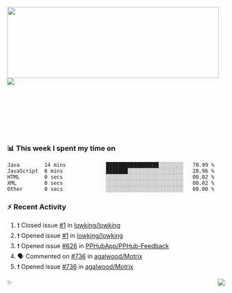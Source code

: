 <p>
  <img align="left" width="490" height="165" src="https://github-readme-stats.vercel.app/api?username=lowking&show_icons=true&hide_border=true&line_height=20&title_color=000000&icon_color=555&show_owner=true&text_color=777"/>
  <p></br></br>
    <a href="https://t.me/Violettoy_bot"><img src="https://img.shields.io/badge/Telegram-%2352A4DB.svg?&style=social&logo=telegram&logoColor=white" /></a>
  </p>
  </br>
  </br>
  </br>
  </br>
</p>
</br>

### 📊 **This week I spent my time on**
<!--START_SECTION:waka-->
```text
Java        14 mins             █████████████████░░░░░░░░   70.99 % 
JavaScript  6 mins              ███████░░░░░░░░░░░░░░░░░░   28.96 % 
HTML        0 secs              ░░░░░░░░░░░░░░░░░░░░░░░░░   00.02 % 
XML         0 secs              ░░░░░░░░░░░░░░░░░░░░░░░░░   00.02 % 
Other       0 secs              ░░░░░░░░░░░░░░░░░░░░░░░░░   00.00 %
```
<!--END_SECTION:waka-->

### :zap: Recent Activity

<!--START_SECTION:activity-->
1. ❗️ Closed issue [#1](https://github.com//lowking/lowking/issues/1) in [lowking/lowking](https://github.com//lowking/lowking)
2. ❗️ Opened issue [#1](https://github.com//lowking/lowking/issues/1) in [lowking/lowking](https://github.com//lowking/lowking)
3. ❗️ Opened issue [#626](https://github.com//PPHubApp/PPHub-Feedback/issues/626) in [PPHubApp/PPHub-Feedback](https://github.com//PPHubApp/PPHub-Feedback)
4. 🗣 Commented on [#736](https://github.com//agalwood/Motrix/issues/736) in [agalwood/Motrix](https://github.com//agalwood/Motrix)
5. ❗️ Opened issue [#736](https://github.com//agalwood/Motrix/issues/736) in [agalwood/Motrix](https://github.com//agalwood/Motrix)
<!--END_SECTION:activity-->

✨<img align="right" src="http://profile-counter.glitch.me/lowking/count.svg"/>
